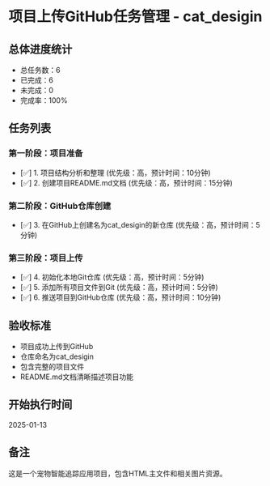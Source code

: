 # 项目上传GitHub任务管理 - cat_desigin

## 总体进度统计
- 总任务数：6
- 已完成：6
- 未完成：0
- 完成率：100%

## 任务列表

### 第一阶段：项目准备
- [✅] 1. 项目结构分析和整理 (优先级：高，预计时间：10分钟)
- [✅] 2. 创建项目README.md文档 (优先级：高，预计时间：15分钟)

### 第二阶段：GitHub仓库创建
- [✅] 3. 在GitHub上创建名为cat_desigin的新仓库 (优先级：高，预计时间：5分钟)

### 第三阶段：项目上传
- [✅] 4. 初始化本地Git仓库 (优先级：高，预计时间：5分钟)
- [✅] 5. 添加所有项目文件到Git (优先级：高，预计时间：5分钟)
- [✅] 6. 推送项目到GitHub仓库 (优先级：高，预计时间：10分钟)

## 验收标准
- 项目成功上传到GitHub
- 仓库命名为cat_desigin
- 包含完整的项目文件
- README.md文档清晰描述项目功能

## 开始执行时间
2025-01-13

## 备注
这是一个宠物智能追踪应用项目，包含HTML主文件和相关图片资源。 